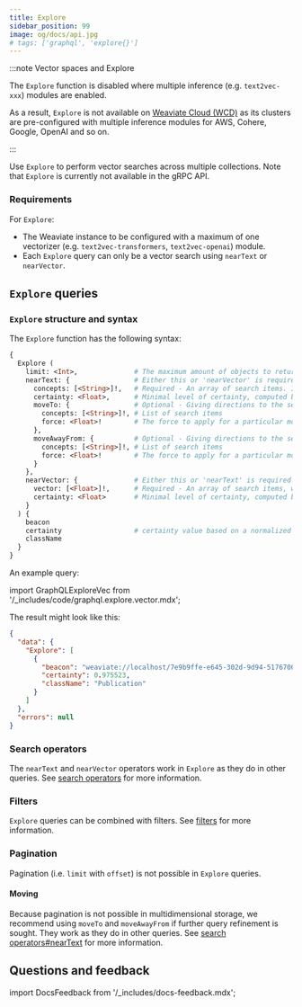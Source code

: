 ```yaml
---
title: Explore
sidebar_position: 99
image: og/docs/api.jpg
# tags: ['graphql', 'explore{}']
---
```



:::note Vector spaces and Explore

The `Explore` function is disabled where multiple inference (e.g. `text2vec-xxx`) modules are enabled.

As a result, `Explore` is not available on [Weaviate Cloud (WCD)](https://console.weaviate.cloud/) as its clusters are pre-configured with multiple inference modules for AWS, Cohere, Google, OpenAI and so on.

:::

Use `Explore` to perform vector searches across multiple collections. Note that `Explore` is currently not available in the gRPC API.

### Requirements

For `Explore`:

- The Weaviate instance to be configured with a maximum of one vectorizer (e.g. `text2vec-transformers`, `text2vec-openai`) module.
- Each `Explore` query can only be a vector search using `nearText` or `nearVector`.

## `Explore` queries

### `Explore` structure and syntax

The `Explore` function has the following syntax:

```graphql
{
  Explore (
    limit: <Int>,              # The maximum amount of objects to return
    nearText: {                # Either this or 'nearVector' is required
      concepts: [<String>]!,   # Required - An array of search items. If the text2vec-contextionary is the vectorization module, the concepts should be present in the Contextionary.
      certainty: <Float>,      # Minimal level of certainty, computed by normalized distance
      moveTo: {                # Optional - Giving directions to the search
        concepts: [<String>]!, # List of search items
        force: <Float>!        # The force to apply for a particular movement. Must be between 0 (no movement) and 1 (largest possible movement).
      },
      moveAwayFrom: {          # Optional - Giving directions to the search
        concepts: [<String>]!, # List of search items
        force: <Float>!        # The force to apply for a particular movement. Must be between 0 (no movement) and 1 (largest possible movement).
      }
    },
    nearVector: {              # Either this or 'nearText' is required
      vector: [<Float>]!,      # Required - An array of search items, which length should match the vector space
      certainty: <Float>       # Minimal level of certainty, computed by normalized distance
    }
  ) {
    beacon
    certainty                  # certainty value based on a normalized distance calculation
    className
  }
}
```

An example query:

import GraphQLExploreVec from '/_includes/code/graphql.explore.vector.mdx';

<GraphQLExploreVec/>

The result might look like this:

```json
{
  "data": {
    "Explore": [
      {
        "beacon": "weaviate://localhost/7e9b9ffe-e645-302d-9d94-517670623b35",
        "certainty": 0.975523,
        "className": "Publication"
      }
    ]
  },
  "errors": null
}
```

### Search operators

The `nearText` and `nearVector` operators work in `Explore` as they do in other queries. See [search operators](search-operators.md) for more information.


### Filters

`Explore` queries can be combined with filters. See [filters](filters.md) for more information.


### Pagination

Pagination (i.e. `limit` with `offset`) is not possible in `Explore` queries.

#### Moving

Because pagination is not possible in multidimensional storage, we recommend using `moveTo` and `moveAwayFrom` if further query refinement is sought. They work as they do in other queries. See [search operators#nearText](search-operators.md#neartext) for more information.


## Questions and feedback

import DocsFeedback from '/_includes/docs-feedback.mdx';

<DocsFeedback/>
